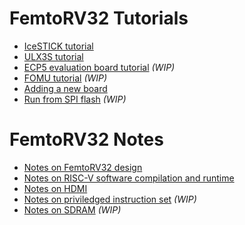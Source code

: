 FemtoRV32 Tutorials
===================

- [IceSTICK tutorial](IceStick.md)
- [ULX3S tutorial](ULX3S.md)
- [ECP5 evaluation board tutorial](ECP5_EVN.md) _(WIP)_
- [FOMU tutorial](FOMU.md) _(WIP)_
- [Adding a new board](newboard.md)
- [Run from SPI flash](https://github.com/BrunoLevy/learn-fpga/blob/master/FemtoRV/FIRMWARE/SPI_FLASH/README.md) _(WIP)_

FemtoRV32 Notes
===============

- [Notes on FemtoRV32 design](DESIGN/FemtoRV32.md)
- [Notes on RISC-V software compilation and runtime](software.md)
- [Notes on HDMI](HDMI.md) 
- [Notes on priviledged instruction set](priviledged.md) _(WIP)_
- [Notes on SDRAM](SDRAM.md) _(WIP)_